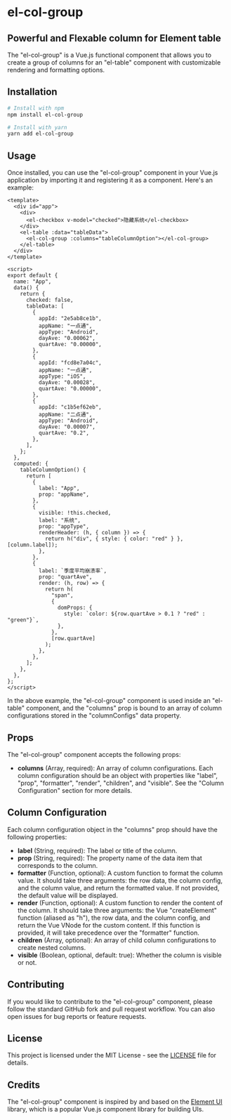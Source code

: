 # el-col-group
## Powerful and Flexable column for Element table
The "el-col-group" is a Vue.js functional component that allows you to create a group of columns for an "el-table" component with customizable rendering and formatting options.

## Installation

```bash
# Install with npm
npm install el-col-group

# Install with yarn
yarn add el-col-group
```

## Usage

Once installed, you can use the "el-col-group" component in your Vue.js application by importing it and registering it as a component. Here's an example:

```vue
<template>
  <div id="app">
    <div>
      <el-checkbox v-model="checked">隐藏系统</el-checkbox>
    </div>
    <el-table :data="tableData">
      <el-col-group :columns="tableColumnOption"></el-col-group>
    </el-table>
  </div>
</template>

<script>
export default {
  name: "App",
  data() {
    return {
      checked: false,
      tableData: [
        {
          appId: "2e5ab8ce1b",
          appName: "一点通",
          appType: "Android",
          dayAve: "0.00062",
          quartAve: "0.00000",
        },
        {
          appId: "fcd8e7a04c",
          appName: "一点通",
          appType: "iOS",
          dayAve: "0.00028",
          quartAve: "0.00000",
        },
        {
          appId: "c1b5ef62eb",
          appName: "二点通",
          appType: "Android",
          dayAve: "0.00007",
          quartAve: "0.2",
        },
      ],
    };
  },
  computed: {
    tableColumnOption() {
      return [
        {
          label: "App",
          prop: "appName",
        },
        {
          visible: !this.checked,
          label: "系统",
          prop: "appType",
          renderHeader: (h, { column }) => {
            return h("div", { style: { color: "red" } }, [column.label]);
          },
        },
        {
          label: `季度平均崩溃率`,
          prop: "quartAve",
          render: (h, row) => {
            return h(
              "span",
              {
                domProps: {
                  style: `color: ${row.quartAve > 0.1 ? "red" : "green"}`,
                },
              },
              [row.quartAve]
            );
          },
        },
      ];
    },
  },
};
</script>
```

In the above example, the "el-col-group" component is used inside an "el-table" component, and the "columns" prop is bound to an array of column configurations stored in the "columnConfigs" data property.

## Props

The "el-col-group" component accepts the following props:

- **columns** (Array, required): An array of column configurations. Each column configuration should be an object with properties like "label", "prop", "formatter", "render", "children", and "visible". See the "Column Configuration" section for more details.

## Column Configuration

Each column configuration object in the "columns" prop should have the following properties:

- **label** (String, required): The label or title of the column.
- **prop** (String, required): The property name of the data item that corresponds to the column.
- **formatter** (Function, optional): A custom function to format the column value. It should take three arguments: the row data, the column config, and the column value, and return the formatted value. If not provided, the default value will be displayed.
- **render** (Function, optional): A custom function to render the content of the column. It should take three arguments: the Vue "createElement" function (aliased as "h"), the row data, and the column config, and return the Vue VNode for the custom content. If this function is provided, it will take precedence over the "formatter" function.
- **children** (Array, optional): An array of child column configurations to create nested columns.
- **visible** (Boolean, optional, default: true): Whether the column is visible or not.

## Contributing

If you would like to contribute to the "el-col-group" component, please follow the standard GitHub fork and pull request workflow. You can also open issues for bug reports or feature requests.

## License

This project is licensed under the MIT License - see the [LICENSE](LICENSE) file for details.

## Credits

The "el-col-group" component is inspired by and based on the [Element UI](https://element.eleme.io/) library, which is a popular Vue.js component library for building UIs.